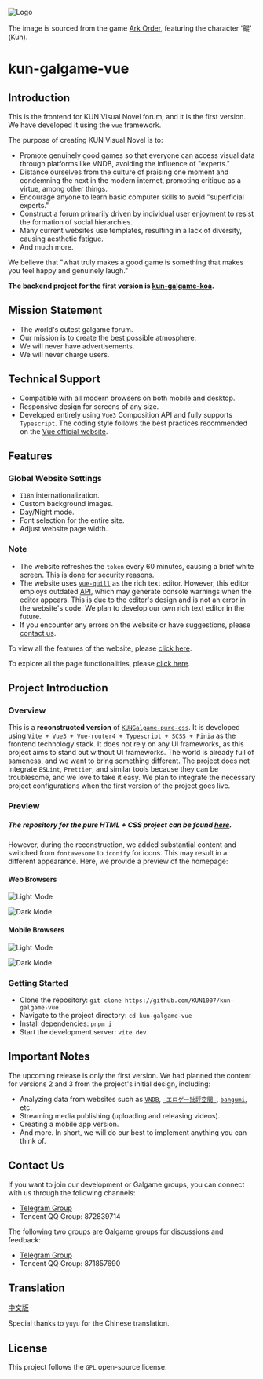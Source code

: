 ![Logo](https://github.com/KUN1007/kun-galgame-vue/blob/unfixed-loli/src/assets/images/favicon.png)

The image is sourced from the game [Ark Order](https://apps.qoo-app.com/en/app/9593), featuring the character '鲲' (Kun).

# kun-galgame-vue

## Introduction

This is the frontend for KUN Visual Novel forum, and it is the first version. We have developed it using the `vue` framework.

The purpose of creating KUN Visual Novel is to:

- Promote genuinely good games so that everyone can access visual data through platforms like VNDB, avoiding the influence of "experts."
- Distance ourselves from the culture of praising one moment and condemning the next in the modern internet, promoting critique as a virtue, among other things.
- Encourage anyone to learn basic computer skills to avoid "superficial experts."
- Construct a forum primarily driven by individual user enjoyment to resist the formation of social hierarchies.
- Many current websites use templates, resulting in a lack of diversity, causing aesthetic fatigue.
- And much more.

We believe that "what truly makes a good game is something that makes you feel happy and genuinely laugh."

**The backend project for the first version is [kun-galgame-koa](https://github.com/KUN1007/kun-galgame-koa).**

## Mission Statement

- The world's cutest galgame forum.
- Our mission is to create the best possible atmosphere.
- We will never have advertisements.
- We will never charge users.

## Technical Support

- Compatible with all modern browsers on both mobile and desktop.
- Responsive design for screens of any size.
- Developed entirely using `Vue3` Composition API and fully supports `Typescript`. The coding style follows the best practices recommended on the [Vue official website](https://vuejs.org/).

## Features

### Global Website Settings

- `I18n` internationalization.
- Custom background images.
- Day/Night mode.
- Font selection for the entire site.
- Adjust website page width.

### Note

- The website refreshes the `token` every 60 minutes, causing a brief white screen. This is done for security reasons.
- The website uses [`vue-quill`](https://github.com/vueup/vue-quill) as the rich text editor. However, this editor employs outdated [API](https://github.com/vueup/vue-quill/issues/409), which may generate console warnings when the editor appears. This is due to the editor's design and is not an error in the website's code. We plan to develop our own rich text editor in the future.
- If you encounter any errors on the website or have suggestions, please [contact us](https://github.com/KUN1007/kun-galgame-vue#contact-us).

To view all the features of the website, please [click here](https://github.com/KUN1007/kun-galgame-vue/blob/V1/docs/en/feat.md).

To explore all the page functionalities, please [click here](https://github.com/KUN1007/kun-galgame-vue/blob/V1/docs/en/pages.md).

## Project Introduction

### Overview

This is a **reconstructed version** of [`KUNGalgame-pure-css`](https://github.com/KUN1007/kungalgame-pure-css). It is developed using `Vite + Vue3 + Vue-router4 + Typescript + SCSS + Pinia` as the frontend technology stack. It does not rely on any UI frameworks, as this project aims to stand out without UI frameworks. The world is already full of sameness, and we want to bring something different. The project does not integrate `ESLint`, `Prettier`, and similar tools because they can be troublesome, and we love to take it easy. We plan to integrate the necessary project configurations when the first version of the project goes live.

### Preview

##### The repository for the pure HTML + CSS project can be found [here](https://github.com/KUN1007/kungalgame-pure-css).

However, during the reconstruction, we added substantial content and switched from `fontawesome` to `iconify` for icons. This may result in a different appearance. Here, we provide a preview of the homepage:

#### Web Browsers

![Light Mode](https://github.com/KUN1007/kun-galgame-vue/blob/V1/docs/images/preview.png)

![Dark Mode](https://github.com/KUN1007/kun-galgame-vue/blob/V1/docs/images/preview-dark.png)

#### Mobile Browsers

![Light Mode](https://github.com/KUN1007/kun-galgame-vue/blob/V1/docs/images/mobile-preview.png)

![Dark Mode](https://github.com/KUN1007/kun-galgame-vue/blob/V1/docs/images/mobile-preview-dark.png)

### Getting Started

- Clone the repository: `git clone https://github.com/KUN1007/kun-galgame-vue`
- Navigate to the project directory: `cd kun-galgame-vue`
- Install dependencies: `pnpm i`
- Start the development server: `vite dev`

## Important Notes

The upcoming release is only the first version. We had planned the content for versions 2 and 3 from the project's initial design, including:

- Analyzing data from websites such as [`VNDB`](https://vndb.org/), [`-エロゲー批評空間-`](https://erogamescape.dyndns.org/), [`bangumi`](https://bangumi.tv/), etc.
- Streaming media publishing (uploading and releasing videos).
- Creating a mobile app version.
- And more. In short, we will do our best to implement anything you can think of.

## Contact Us

If you want to join our development or Galgame groups, you can connect with us through the following channels:

- [Telegram Group](https://t.me/KUNForum)
- Tencent QQ Group: 872839714

The following two groups are Galgame groups for discussions and feedback:

- [Telegram Group](https://t.me/kungalgame)
- Tencent QQ Group: 871857690


## Translation

[中文版](https://github.com/KUN1007/kun-galgame-vue/blob/V1/docs/zh/README.md)

Special thanks to `yuyu` for the Chinese translation.

## License

This project follows the `GPL` open-source license.
